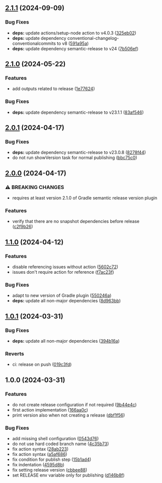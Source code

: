 ## [2.1.1](https://github.com/wetransform/gha-gradle-semantic-release/compare/v2.1.0...v2.1.1) (2024-09-09)


### Bug Fixes

* **deps:** update actions/setup-node action to v4.0.3 ([325eb02](https://github.com/wetransform/gha-gradle-semantic-release/commit/325eb024d0118c41e00ff7c3935c1ec9801c9456))
* **deps:** update dependency conventional-changelog-conventionalcommits to v8 ([591a95a](https://github.com/wetransform/gha-gradle-semantic-release/commit/591a95a9f8f4810f9092630d20b167386c842fa9))
* **deps:** update dependency semantic-release to v24 ([7b506ef](https://github.com/wetransform/gha-gradle-semantic-release/commit/7b506efb1f931dbff304edf280bf4507d9f4117e))

## [2.1.0](https://github.com/wetransform/gha-gradle-semantic-release/compare/v2.0.1...v2.1.0) (2024-05-22)


### Features

* add outputs related to release ([1e77624](https://github.com/wetransform/gha-gradle-semantic-release/commit/1e776247aa8e44ab14130a4a38805cb51a6514c9))


### Bug Fixes

* **deps:** update dependency semantic-release to v23.1.1 ([83af546](https://github.com/wetransform/gha-gradle-semantic-release/commit/83af546db56db593599b4220ffbe0da75f176d8c))

## [2.0.1](https://github.com/wetransform/gha-gradle-semantic-release/compare/v2.0.0...v2.0.1) (2024-04-17)


### Bug Fixes

* **deps:** update dependency semantic-release to v23.0.8 ([8278f44](https://github.com/wetransform/gha-gradle-semantic-release/commit/8278f44895e16eb6c17c6f571042181ffeb3b510))
* do not run showVersion task for normal publishing ([bbc75c0](https://github.com/wetransform/gha-gradle-semantic-release/commit/bbc75c03c6cf167036ddf111d9b90c027ca01d95))

## [2.0.0](https://github.com/wetransform/gha-gradle-semantic-release/compare/v1.1.0...v2.0.0) (2024-04-17)


### ⚠ BREAKING CHANGES

* requires at least version 2.1.0 of Gradle semantic release version plugin

### Features

* verify that there are no snapshot dependencies before release ([c2f9b26](https://github.com/wetransform/gha-gradle-semantic-release/commit/c2f9b26df571e49f2fa709eb52f6c0bdb7fed8a1))

## [1.1.0](https://github.com/wetransform/gha-gradle-semantic-release/compare/v1.0.1...v1.1.0) (2024-04-12)


### Features

* disable referencing issues without action ([5602c72](https://github.com/wetransform/gha-gradle-semantic-release/commit/5602c723a1daef38d8204812d0831c2974f72d24))
* issues don't require action for reference ([f7ac23f](https://github.com/wetransform/gha-gradle-semantic-release/commit/f7ac23f65f34feade6361e07f9ea9a3965523aef))


### Bug Fixes

* adapt to new version of Gradle plugin ([550246a](https://github.com/wetransform/gha-gradle-semantic-release/commit/550246ae7b9453c1682160db312885353e797a00))
* **deps:** update all non-major dependencies ([8d963bb](https://github.com/wetransform/gha-gradle-semantic-release/commit/8d963bb332d801c2e2501057ea0874a166c6574f))

## [1.0.1](https://github.com/wetransform/gha-gradle-semantic-release/compare/v1.0.0...v1.0.1) (2024-03-31)


### Bug Fixes

* **deps:** update all non-major dependencies ([394b16a](https://github.com/wetransform/gha-gradle-semantic-release/commit/394b16ad7202bf2ed9877e10a493ed5868559ae8))


### Reverts

* ci: release on push ([019c3fd](https://github.com/wetransform/gha-gradle-semantic-release/commit/019c3fdb3d08d747fda13fca7795504ae125b61a))

## 1.0.0 (2024-03-31)


### Features

* do not create release configuration if not required ([9b44e4c](https://github.com/wetransform/gha-gradle-semantic-release/commit/9b44e4c4ae860d8769047929c04ed584163ae33d))
* first action implementation ([166aa0c](https://github.com/wetransform/gha-gradle-semantic-release/commit/166aa0cd352d77faf9d7d7c07fad22db6a8e22b2))
* print version also when not creating a release ([dbf1f56](https://github.com/wetransform/gha-gradle-semantic-release/commit/dbf1f56a843a6a04c3360e13453e1f329f206fdf))


### Bug Fixes

* add missing shell configuration ([0543d76](https://github.com/wetransform/gha-gradle-semantic-release/commit/0543d76e156d867f716505ff66baa92e2c723bc7))
* do not use hard coded branch name ([4c35b73](https://github.com/wetransform/gha-gradle-semantic-release/commit/4c35b73e402303e2af864fe572e0a0bf8456d1e2))
* fix action syntax ([28ab223](https://github.com/wetransform/gha-gradle-semantic-release/commit/28ab223a7be07b49e683b4a4a70bf67c07f8298b))
* fix action syntax ([a5af686](https://github.com/wetransform/gha-gradle-semantic-release/commit/a5af68605ee4df395cad1e419ca7feb7ecb3dc23))
* fix condition for publish step ([15b1ad4](https://github.com/wetransform/gha-gradle-semantic-release/commit/15b1ad478c3a30b1e8e93ac97926c20ccb89704d))
* fix indentation ([4595d8b](https://github.com/wetransform/gha-gradle-semantic-release/commit/4595d8b3239536ab47eca2255eadc06155149593))
* fix setting release version ([cbbee88](https://github.com/wetransform/gha-gradle-semantic-release/commit/cbbee884dd6a7e2a0964acdbb4ee7ed9151a1b4d))
* set RELEASE env variable only for publishing ([d146b8f](https://github.com/wetransform/gha-gradle-semantic-release/commit/d146b8f37cf6f1d27db496c56be8998d8e4d3043))
